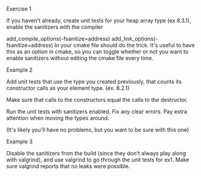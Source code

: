 Exercise 1

If you haven't already, create unit tests for your heap array type (ex 8.3.1), enable the sanitizers with the compiler

add_compile_options(-fsanitize=address)
add_link_options(-fsanitize=address)
In your cmake file should do the trick.  It's useful to have this as an option in cmake, so you can toggle whether or not you want to enable sanitizers without editing the cmake file every time.

 

Example 2

Add unit tests that use the type you created previously, that counts its constructor calls as your element type.  (ex. 8.2.1)

Make sure that calls to the constructors equal the calls to the destructor.

Run the unit tests with sanitizers enabled.  Fix any clear errors.  Pay extra attention when moving the types around.

(It's likely you'll have no problems, but you want to be sure with this one)

 

Example 3

Disable the sanitizers from the build (since they don't always play along with valgrind), and use valgrind to go through the unit tests for ex1.  Make sure valgrind reports that no leaks were possible.

